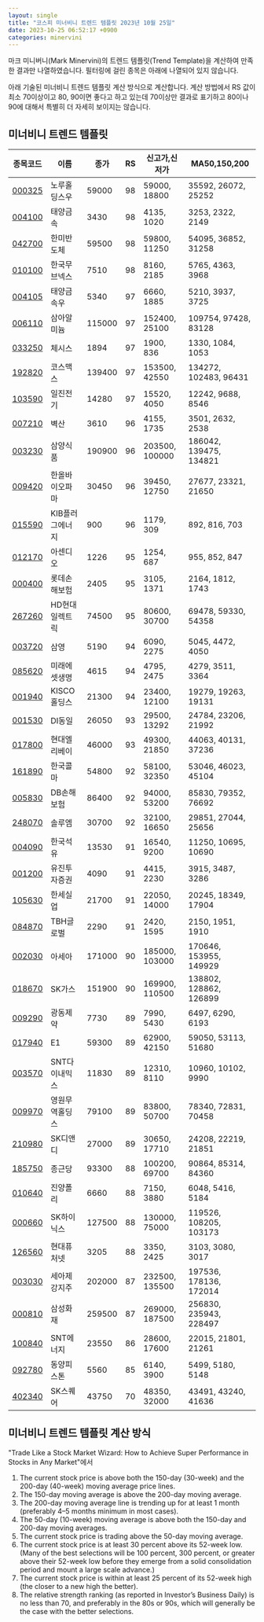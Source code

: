 ```yaml
---
layout: single
title: "코스피 미너비니 트렌드 템플릿 2023년 10월 25일"
date: 2023-10-25 06:52:17 +0900
categories: minervini
---
```

마크 미니버니(Mark Minervini)의 트렌드 템플릿(Trend Template)을 계산하여 만족한 결과만 나열하였습니다. 필터링에 걸린 종목은 아래에 나열되어 있지 않습니다.

아래 기술된 미너비니 트렌드 템플릿 계산 방식으로 계산합니다. 계산 방법에서 RS 값이 최소 70이상이고 80, 90이면 좋다고 하고 있는데 70이상만 결과로 표기하고 80이나 90에 대해서 특별히 더 자세히 보이지는 않습니다.

## 미너비니 트렌드 템플릿

|종목코드|이름|종가|RS|신고가,신저가|MA50,150,200|
|------|---|---|--|---------|------------|
|[000325](https://finance.daum.net/quotes/A000325)|노루홀딩스우|59000|98|59000, 18800|35592, 26072, 25252|
|[004100](https://finance.daum.net/quotes/A004100)|태양금속|3430|98|4135, 1020|3253, 2322, 2149|
|[042700](https://finance.daum.net/quotes/A042700)|한미반도체|59500|98|59800, 11250|54095, 36852, 31258|
|[010100](https://finance.daum.net/quotes/A010100)|한국무브넥스|7510|98|8160, 2185|5765, 4363, 3968|
|[004105](https://finance.daum.net/quotes/A004105)|태양금속우|5340|97|6660, 1885|5210, 3937, 3725|
|[006110](https://finance.daum.net/quotes/A006110)|삼아알미늄|115000|97|152400, 25100|109754, 97428, 83128|
|[033250](https://finance.daum.net/quotes/A033250)|체시스|1894|97|1900, 836|1330, 1084, 1053|
|[192820](https://finance.daum.net/quotes/A192820)|코스맥스|139400|97|153500, 42550|134272, 102483, 96431|
|[103590](https://finance.daum.net/quotes/A103590)|일진전기|14280|97|15520, 4050|12242, 9688, 8546|
|[007210](https://finance.daum.net/quotes/A007210)|벽산|3610|96|4155, 1735|3501, 2632, 2538|
|[003230](https://finance.daum.net/quotes/A003230)|삼양식품|190900|96|203500, 100000|186042, 139475, 134821|
|[009420](https://finance.daum.net/quotes/A009420)|한올바이오파마|30450|96|39450, 12750|27677, 23321, 21650|
|[015590](https://finance.daum.net/quotes/A015590)|KIB플러그에너지|900|96|1179, 309|892, 816, 703|
|[012170](https://finance.daum.net/quotes/A012170)|아센디오|1226|95|1254, 687|955, 852, 847|
|[000400](https://finance.daum.net/quotes/A000400)|롯데손해보험|2405|95|3105, 1371|2164, 1812, 1743|
|[267260](https://finance.daum.net/quotes/A267260)|HD현대일렉트릭|74500|95|80600, 30700|69478, 59330, 54358|
|[003720](https://finance.daum.net/quotes/A003720)|삼영|5190|94|6090, 2275|5045, 4472, 4050|
|[085620](https://finance.daum.net/quotes/A085620)|미래에셋생명|4615|94|4795, 2475|4279, 3511, 3364|
|[001940](https://finance.daum.net/quotes/A001940)|KISCO홀딩스|21300|94|23400, 12100|19279, 19263, 19131|
|[001530](https://finance.daum.net/quotes/A001530)|DI동일|26050|93|29500, 13292|24784, 23206, 21992|
|[017800](https://finance.daum.net/quotes/A017800)|현대엘리베이|46000|93|49300, 21850|44063, 40131, 37236|
|[161890](https://finance.daum.net/quotes/A161890)|한국콜마|54800|92|58100, 32350|53046, 46023, 45104|
|[005830](https://finance.daum.net/quotes/A005830)|DB손해보험|86400|92|94000, 53200|85830, 79352, 76692|
|[248070](https://finance.daum.net/quotes/A248070)|솔루엠|30700|92|32100, 16650|29851, 27044, 25656|
|[004090](https://finance.daum.net/quotes/A004090)|한국석유|13530|91|16540, 9200|11250, 10695, 10690|
|[001200](https://finance.daum.net/quotes/A001200)|유진투자증권|4090|91|4415, 2230|3915, 3487, 3286|
|[105630](https://finance.daum.net/quotes/A105630)|한세실업|21700|91|22050, 14000|20245, 18349, 17904|
|[084870](https://finance.daum.net/quotes/A084870)|TBH글로벌|2290|91|2420, 1595|2150, 1951, 1910|
|[002030](https://finance.daum.net/quotes/A002030)|아세아|171000|90|185000, 103000|170646, 153955, 149929|
|[018670](https://finance.daum.net/quotes/A018670)|SK가스|151900|90|169900, 110500|138802, 128862, 126899|
|[009290](https://finance.daum.net/quotes/A009290)|광동제약|7730|89|7990, 5430|6497, 6290, 6193|
|[017940](https://finance.daum.net/quotes/A017940)|E1|59300|89|62900, 42150|59050, 53113, 51680|
|[003570](https://finance.daum.net/quotes/A003570)|SNT다이내믹스|11830|89|12310, 8110|10960, 10102, 9990|
|[009970](https://finance.daum.net/quotes/A009970)|영원무역홀딩스|79100|89|83800, 50700|78340, 72831, 70458|
|[210980](https://finance.daum.net/quotes/A210980)|SK디앤디|27000|89|30650, 17710|24208, 22219, 21851|
|[185750](https://finance.daum.net/quotes/A185750)|종근당|93300|88|100200, 69700|90864, 85314, 84360|
|[010640](https://finance.daum.net/quotes/A010640)|진양폴리|6660|88|7150, 3880|6048, 5416, 5184|
|[000660](https://finance.daum.net/quotes/A000660)|SK하이닉스|127500|88|130000, 75000|119526, 108205, 103173|
|[126560](https://finance.daum.net/quotes/A126560)|현대퓨처넷|3205|88|3350, 2425|3103, 3080, 3017|
|[003030](https://finance.daum.net/quotes/A003030)|세아제강지주|202000|87|232500, 135500|197536, 178136, 172014|
|[000810](https://finance.daum.net/quotes/A000810)|삼성화재|259500|87|269000, 187500|256830, 235943, 228497|
|[100840](https://finance.daum.net/quotes/A100840)|SNT에너지|23550|86|28600, 17600|22015, 21801, 21261|
|[092780](https://finance.daum.net/quotes/A092780)|동양피스톤|5560|85|6140, 3900|5499, 5180, 5148|
|[402340](https://finance.daum.net/quotes/A402340)|SK스퀘어|43750|70|48350, 32000|43491, 43240, 41636|

## 미너비니 트렌드 템플릿 계산 방식

"Trade Like a Stock Market Wizard: How to Achieve Super Performance in Stocks in Any Market"에서

 1. The current stock price is above both the 150-day (30-week) and the 200-day (40-week) moving average price lines.
 1. The 150-day moving average is above the 200-day moving average.
 1. The 200-day moving average line is trending up for at least 1 month (preferably 4–5 months minimum in most cases).
 1. The 50-day (10-week) moving average is above both the 150-day and 200-day moving averages.
 1. The current stock price is trading above the 50-day moving average.
 1. The current stock price is at least 30 percent above its 52-week low. (Many of the best selections will be 100 percent, 300 percent, or greater above their 52-week low before they emerge from a solid consolidation period and mount a large scale advance.)
 1. The current stock price is within at least 25 percent of its 52-week high (the closer to a new high the better).
 1. The relative strength ranking (as reported in Investor’s Business Daily) is no less than 70, and preferably in the 80s or 90s, which will generally be the case with the better selections.
